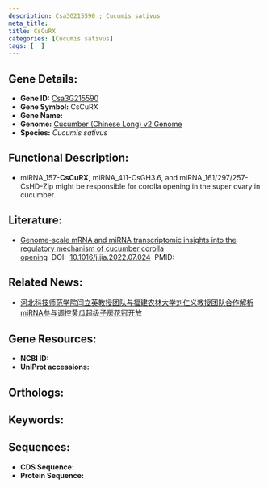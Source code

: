 ```yaml
---
description: Csa3G215590 ; Cucumis sativus
meta_title:
title: CsCuRX
categories: [Cucumis sativus]
tags: [  ]
---
```


## Gene Details:
- **Gene ID:**	[Csa3G215590]()
- **Gene Symbol:** CsCuRX
- **Gene Name:** 
- **Genome:** [Cucumber (Chinese Long) v2 Genome]()
- **Species:** *Cucumis sativus*

## Functional Description:
   - miRNA_157-**CsCuRX**, miRNA_411-CsGH3.6, and miRNA_161/297/257-CsHD-Zip might be responsible for corolla opening in the super ovary in cucumber.

## Literature:
   - [Genome-scale mRNA and miRNA transcriptomic insights into the regulatory mechanism of cucumber corolla opening]( https://www.sciencedirect.com/science/article/pii/S2095311922000338#bib23)&nbsp;&nbsp;DOI:&nbsp;&nbsp;[10.1016/j.jia.2022.07.024](https://www.sciencedirect.com/science/article/pii/S2095311922000338#bib23)&nbsp;&nbsp;PMID:&nbsp;&nbsp;[](https://pubmed.ncbi.nlm.nih.gov//)

## Related News:
   - [河北科技师范学院闫立英教授团队与福建农林大学刘仁义教授团队合作解析miRNA参与调控黄瓜超级子房花冠开放](https://mp.weixin.qq.com/s?__biz=MzIyOTY2NDYyNQ==&mid=2247551857&idx=7&sn=e5f179c746f26e9f4e003a58874b3ccb&chksm=e8bd796fdfcaf079a123daf767022003dafa1d2f46e5cf6fd94bc64e6e01184a39bfd7e24f07&scene=27#wechat_redirect)

## Gene Resources:
- **NCBI ID:** [](https://www.ncbi.nlm.nih.gov/gene/?term=)
- **UniProt accessions:** [](https://www.uniprot.org/uniprotkb//entry)

## Orthologs:


## Keywords:


## Sequences:
- **CDS Sequence:**
- **Protein Sequence:**
